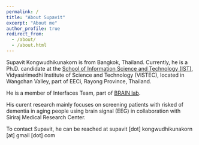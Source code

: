 ```yaml
---
permalink: /
title: "About Supavit"
excerpt: "About me"
author_profile: true
redirect_from: 
  - /about/
  - /about.html
---
```


<head>
<meta name="google-site-verification" content="uRuWypV4Afvin_rTRUUIJKYdupZOV_wjTAiDdlS7T84" />
</head>

Supavit Kongwudhikunakorn is from Bangkok, Thailand. Currently, he is a Ph.D. candidate at the <a href="https://vistec.ist/">School of Information Science and Technology (IST)</a>, Vidyasirimedhi Institute of Science and Technology (VISTEC), located in Wangchan Valley, part of EECi, Rayong Province, Thailand. 

He is a member of Interfaces Team, part of <a href="https://brain.vistec.ac.th/">BRAIN lab</a>. 

His curent research mainly focuses on screening patients with risked of dementia in aging people using brain signal (EEG) in collaboration with Siriraj Medical Research Center.

To contact Supavit, he can be reached at supavit [dot] kongwudhikunakorn [at] gmail [dot] com